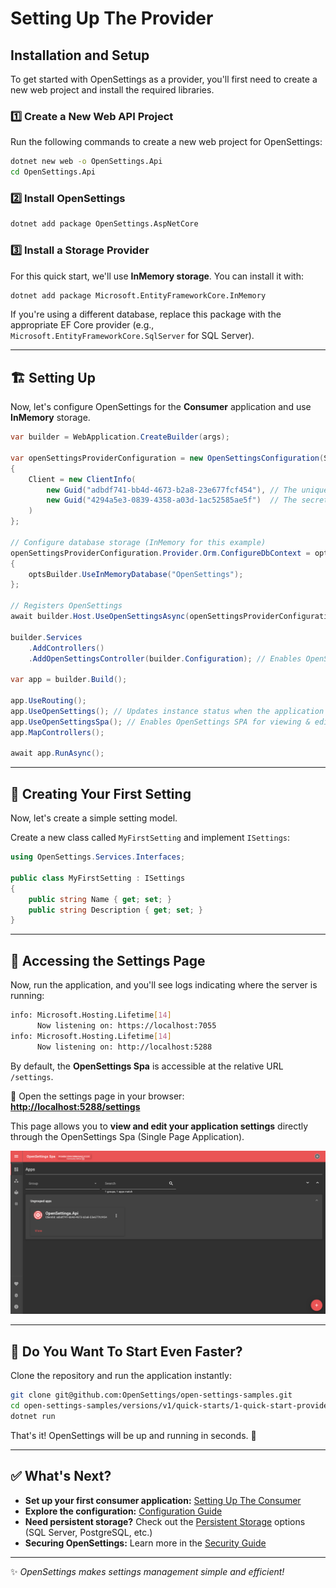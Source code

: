 # Setting Up The Provider

## Installation and Setup

To get started with OpenSettings as a provider, you'll first need to create a new web project and install the required libraries.

### 1️⃣ Create a New Web API Project

Run the following commands to create a new web project for OpenSettings:

```bash
dotnet new web -o OpenSettings.Api
cd OpenSettings.Api
```

### 2️⃣ Install OpenSettings
```sh
dotnet add package OpenSettings.AspNetCore
```

### 3️⃣ Install a Storage Provider
For this quick start, we'll use **InMemory storage**. You can install it with:

```sh
dotnet add package Microsoft.EntityFrameworkCore.InMemory
```

If you're using a different database, replace this package with the appropriate EF Core provider (e.g., `Microsoft.EntityFrameworkCore.SqlServer` for SQL Server).

---

## 🏗 Setting Up

Now, let's configure OpenSettings for the **Consumer** application and use **InMemory** storage.

```csharp
var builder = WebApplication.CreateBuilder(args);

var openSettingsProviderConfiguration = new OpenSettingsConfiguration(ServiceType.Provider)
{
    Client = new ClientInfo(
        new Guid("adbdf741-bb4d-4673-b2a8-23e677fcf454"), // The unique identifier for the client.
        new Guid("4294a5e3-0839-4358-a03d-1ac52585ae5f")  // The secret key for the client.
    )
};

// Configure database storage (InMemory for this example)
openSettingsProviderConfiguration.Provider.Orm.ConfigureDbContext = optsBuilder =>
{
    optsBuilder.UseInMemoryDatabase("OpenSettings");
};

// Registers OpenSettings
await builder.Host.UseOpenSettingsAsync(openSettingsProviderConfiguration);

builder.Services
    .AddControllers()
    .AddOpenSettingsController(builder.Configuration); // Enables OpenSettings Controllers

var app = builder.Build();

app.UseRouting();
app.UseOpenSettings(); // Updates instance status when the application starts or stops.
app.UseOpenSettingsSpa(); // Enables OpenSettings SPA for viewing & editing settings.
app.MapControllers();

await app.RunAsync();
```

---

## 📌 Creating Your First Setting

Now, let's create a simple setting model.

Create a new class called `MyFirstSetting` and implement `ISettings`:

```csharp
using OpenSettings.Services.Interfaces;

public class MyFirstSetting : ISettings
{
    public string Name { get; set; }
    public string Description { get; set; }
}
```

---

## 🔎 Accessing the Settings Page  

Now, run the application, and you'll see logs indicating where the server is running:  

```bash
info: Microsoft.Hosting.Lifetime[14]
      Now listening on: https://localhost:7055
info: Microsoft.Hosting.Lifetime[14]
      Now listening on: http://localhost:5288
```  

By default, the **OpenSettings Spa** is accessible at the relative URL `/settings`.  

🔗 Open the settings page in your browser:  
**[http://localhost:5288/settings](http://localhost:5288/settings)**  

This page allows you to **view and edit your application settings** directly through the OpenSettings Spa (Single Page Application).

![Quick Start Provider Spa](../assets/images/quick-start-provider-spa.png)

---

## 🚀 Do You Want To Start Even Faster?  

Clone the repository and run the application instantly:  

```bash
git clone git@github.com:OpenSettings/open-settings-samples.git
cd open-settings-samples/versions/v1/quick-starts/1-quick-start-provider/src/OpenSettings.Api/
dotnet run
```

That's it! OpenSettings will be up and running in seconds. 🎉  

---

## ✅ What's Next?

- **Set up your first consumer application:** [Setting Up The Consumer](quick-start-consumer.md)
- **Explore the configuration:** [Configuration Guide](configuration-guide.md)
- **Need persistent storage?** Check out the [Persistent Storage](quick-start-persistent-storage.md) options (SQL Server, PostgreSQL, etc.)
- **Securing OpenSettings:** Learn more in the [Security Guide](security-guide.md)

---

✨ *OpenSettings makes settings management simple and efficient!*